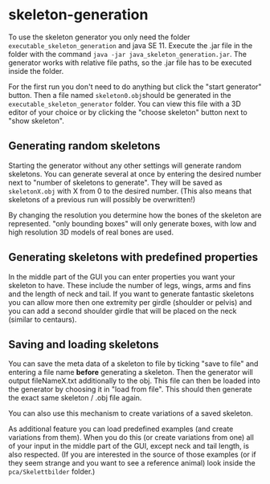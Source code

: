 # skeleton-generation #

To use the skeleton generator you only need the folder `executable_skeleton_generation` and java SE 11.
Execute the .jar file in the folder with the command `java -jar java_skeleton_generation.jar`.
The generator works with relative file paths, so the .jar file has to be executed inside the folder.

For the first run you don't need to do anything but click the "start generator" button. Then a file named `skeleton0.obj`should
be generated in the `executable_skeleton_generator` folder. You can view this file with a 3D editor of your choice
or by clicking the "choose skeleton" button next to "show skeleton".


## Generating random skeletons ##

Starting the generator without any other settings will generate random skeletons. 
You can generate several at once by entering the desired number next to "number of skeletons to generate".
They will be saved as `skeletonX.obj` with X from 0 to the desired number.
(This also means that skeletons of a previous run will possibly be overwritten!)

By changing the resolution you determine how the bones of the skeleton are represented. 
"only bounding boxes" will only generate boxes, with low and high resolution 3D models of real bones are used.


## Generating skeletons with predefined properties ##

In the middle part of the GUI you can enter properties you want your skeleton to have.
These include the number of legs, wings, arms and fins and the length of neck and tail.
If you want to generate fantastic skeletons you can allow more then one extremity per girdle (shoulder or pelvis)
and you can add a second shoulder girdle that will be placed on the neck (similar to centaurs).


## Saving and loading skeletons

You can save the meta data of a skeleton to file by ticking "save to file" and entering a file name **before** generating a skeleton.
Then the generator will output fileNameX.txt additionally to the obj.
This file can then be loaded into the generator by choosing it in "load from file".
This should then generate the exact same skeleton / .obj file again.

You can also use this mechanism to create variations of a saved skeleton.

As additional feature you can load predefined examples (and create variations from them).
When you do this (or create variations from one) all of your input in the middle part of the GUI, except neck and tail length, is also respected.
(If you are interested in the source of those examples (or if they seem strange and you want to see a reference animal)
look inside the `pca/Skelettbilder` folder.)

